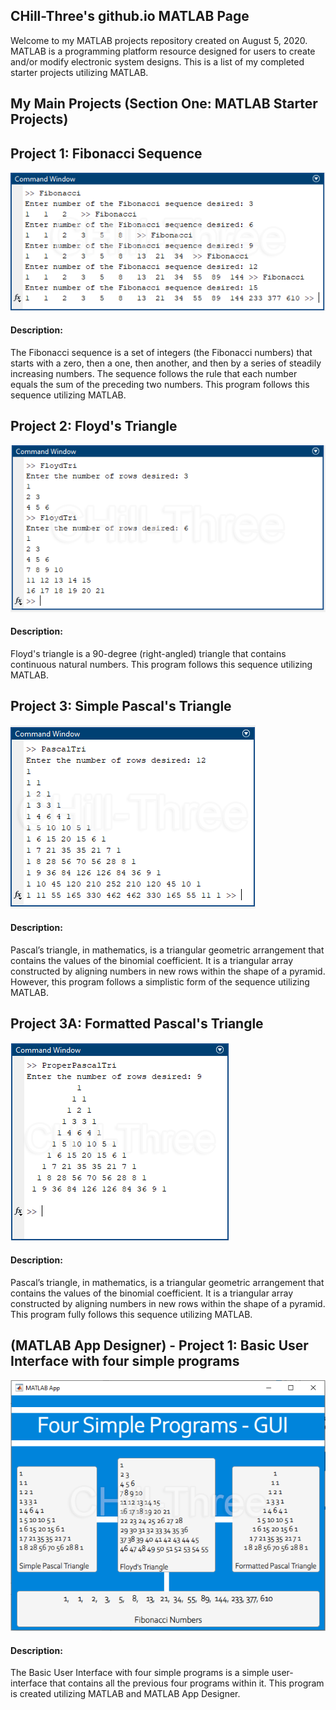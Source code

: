 ## CHill-Three's github.io MATLAB Page
Welcome to my MATLAB projects repository created on August 5, 2020. MATLAB is a programming platform resource designed for users to create and/or modify electronic system designs. This is a list of my completed starter projects utilizing MATLAB.
<!-- Table of Contents (TITLES) -->

## My Main Projects (Section One: MATLAB Starter Projects)
<!-- DIVIDER ---------------------------------------------------------------------------------------------------------------------------------------------------------->
## Project 1: Fibonacci Sequence 
![Fib](https://raw.githubusercontent.com/CHill-Three/matlab.projects/master/MATLAB/Project%201%3A%20Fibonacci%20Sequence/Fib-1.png?raw=true "Fib")
#### Description: 
The Fibonacci sequence is a set of integers (the Fibonacci numbers) that starts with a zero, then a one, then another, and then by a series of steadily increasing numbers. The sequence follows the rule that each number equals the sum of the preceding two numbers. This program follows this sequence utilizing MATLAB. 

<!-- DIVIDER ---------------------------------------------------------------------------------------------------------------------------------------------------------->
## Project 2: Floyd's Triangle 
![FloydTri](https://raw.githubusercontent.com/CHill-Three/matlab.projects/master/MATLAB/Project%202%3A%20Floyd's%20Triangle/FloydTri-1.png?raw=true "FloydTri")
#### Description: 
Floyd's triangle is a 90-degree (right-angled) triangle that contains continuous natural numbers. This program follows this sequence utilizing MATLAB. 

<!-- DIVIDER ---------------------------------------------------------------------------------------------------------------------------------------------------------->
## Project 3: Simple Pascal's Triangle 
![PascalTriSIM](https://raw.githubusercontent.com/CHill-Three/matlab.projects/master/MATLAB/Project%203%3A%20Simple%20Pascal's%20Triangle/PascalTriSIM-1.png?raw=true "PascalTriSIM")
#### Description:
Pascal’s triangle, in mathematics, is a triangular geometric arrangement that contains the values of the binomial coefficient. It is a triangular array constructed by aligning numbers in new rows within the shape of a pyramid. However, this program follows a simplistic form of the sequence utilizing MATLAB.

<!-- DIVIDER ---------------------------------------------------------------------------------------------------------------------------------------------------------->
## Project 3A: Formatted Pascal's Triangle 
![PascalTri](https://raw.githubusercontent.com/CHill-Three/matlab.projects/master/MATLAB/Project%203A%3A%20Formatted%20Pascal's%20Triangle/PascalTri-1.png?raw=true "PascalTri")
#### Description:
Pascal’s triangle, in mathematics, is a triangular geometric arrangement that contains the values of the binomial coefficient. It is a triangular array constructed by aligning numbers in new rows within the shape of a pyramid. This program fully follows this sequence utilizing MATLAB.

<!-- DIVIDER ---------------------------------------------------------------------------------------------------------------------------------------------------------->
## (MATLAB App Designer) - Project 1: Basic User Interface with four simple programs 
![GUI](https://raw.githubusercontent.com/CHill-Three/matlab.projects/master/MATLAB/APP%20DESIGNER%20-%20Project%201%3A%20Basic%20User%20Interface/GUI-1.png?raw=true "GUI")
#### Description:
The Basic User Interface with four simple programs is a simple user-interface that contains all the previous four programs within it. This program is created utilizing MATLAB and MATLAB App Designer. 
